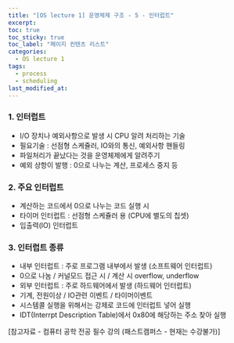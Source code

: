 ```yaml
---
title: "[OS lecture 1] 운영체제 구조 - 5 - 인터럽트"
excerpt:
toc: true
toc_sticky: true
toc_label: "페이지 컨텐츠 리스트"
categories:
  - OS lecture 1
tags:
  - process
  - scheduling
last_modified_at:
---
```


### **1. 인터럽트**

- I/O 장치나 예외사항으로 발생 시 CPU 알려 처리하는 기술
- 필요기술 : 선점형 스케쥴러, IO와의 통신, 예외사항 핸들링
- 파일처리가 끝났다는 것을 운영체제에게 알려주기
- 예외 상항이 발행 : 0으로 나누는 계산, 프로세스 중지 등

### **2. 주요 인터럽트**

- 계산하는 코드에서 0으로 나누는 코드 실행 시
- 타이머 인터럽트 : 선점형 스케쥴러 용 (CPU에 별도의 칩셋)
- 입출력(IO) 인터럽트

### **3. 인터럽트 종류**

- 내부 인터럽트 : 주로 프로그램 내부에서 발생 (소프트웨어 인터럽트)
- 0으로 나눔 / 커널모드 접근 시 / 계산 시 overflow, underflow
- 외부 인터럽트 : 주로 하드웨어에서 발생 (하드웨어 인터럽트)
- 기계, 전원이상 / IO관련 이벤트 / 타이머이벤트
- 시스템콜 실행을 위해서는 강제로 코드에 인터럽트 넣어 실행
- IDT(Interrpt Description Table)에서 0x80에 해당하는 주소 찾아 실행

[참고자료 - 컴퓨터 공학 전공 필수 강의 (패스트캠퍼스 - 현재는 수강불가)]

